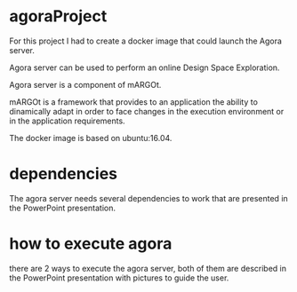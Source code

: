 # agoraProject
For this project I had to create a docker image that could launch the Agora server.

Agora server can be used to perform an online Design Space Exploration.
 
Agora server is a component of mARGOt.

mARGOt is a framework that provides to an application the ability to dinamically adapt in order to face changes
in the execution environment or in the application requirements.

The docker image is based on ubuntu:16.04.

# dependencies
The agora server needs several dependencies to work that are presented in the PowerPoint presentation.

# how to execute agora
there are 2 ways to execute the agora server, both of them are described in the PowerPoint presentation with pictures to guide the user.
